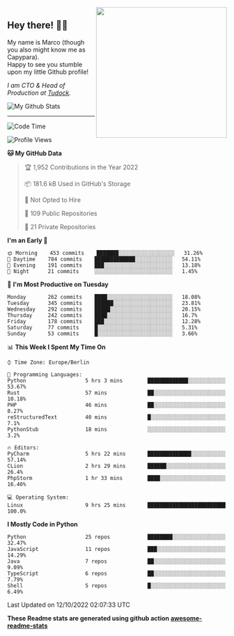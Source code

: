 <img src="https://capypara.de/para_logo.png?a=13" align="right" width="300">

## Hey there! 👋🙃
My name is Marco (though you also might know me as Capypara).  
Happy to see you stumble upon my little Github profile!

*I am CTO & Head of Production at <a href="http://tudock.de">Tudock</a>.*


![My Github Stats](https://github-readme-stats.vercel.app/api?username=theCapypara&show_icons=true&title_color=8ea106&text_color=ffffff&icon_color=8ea106&bg_color=2F343F&hide_border=1)

---
<!--START_SECTION:waka-->
![Code Time](http://img.shields.io/badge/Code%20Time-1%2C850%20hrs%201%20min-blue)

![Profile Views](http://img.shields.io/badge/Profile%20Views-1-blue)

**🐱 My GitHub Data** 

> 🏆 1,952 Contributions in the Year 2022
 > 
> 📦 181.6 kB Used in GitHub's Storage 
 > 
> 🚫 Not Opted to Hire
 > 
> 📜 109 Public Repositories 
 > 
> 🔑 21 Private Repositories  
 > 
**I'm an Early 🐤** 

```text
🌞 Morning    453 commits    ███████░░░░░░░░░░░░░░░░░░   31.26% 
🌆 Daytime    784 commits    █████████████░░░░░░░░░░░░   54.11% 
🌃 Evening    191 commits    ███░░░░░░░░░░░░░░░░░░░░░░   13.18% 
🌙 Night      21 commits     ░░░░░░░░░░░░░░░░░░░░░░░░░   1.45%

```
📅 **I'm Most Productive on Tuesday** 

```text
Monday       262 commits    ████░░░░░░░░░░░░░░░░░░░░░   18.08% 
Tuesday      345 commits    ██████░░░░░░░░░░░░░░░░░░░   23.81% 
Wednesday    292 commits    █████░░░░░░░░░░░░░░░░░░░░   20.15% 
Thursday     242 commits    ████░░░░░░░░░░░░░░░░░░░░░   16.7% 
Friday       178 commits    ███░░░░░░░░░░░░░░░░░░░░░░   12.28% 
Saturday     77 commits     █░░░░░░░░░░░░░░░░░░░░░░░░   5.31% 
Sunday       53 commits     █░░░░░░░░░░░░░░░░░░░░░░░░   3.66%

```


📊 **This Week I Spent My Time On** 

```text
⌚︎ Time Zone: Europe/Berlin

💬 Programming Languages: 
Python                   5 hrs 3 mins        █████████████░░░░░░░░░░░░   53.67% 
Rust                     57 mins             ██░░░░░░░░░░░░░░░░░░░░░░░   10.18% 
PHP                      46 mins             ██░░░░░░░░░░░░░░░░░░░░░░░   8.27% 
reStructuredText         40 mins             █░░░░░░░░░░░░░░░░░░░░░░░░   7.1% 
PythonStub               18 mins             ░░░░░░░░░░░░░░░░░░░░░░░░░   3.2%

🔥 Editors: 
PyCharm                  5 hrs 22 mins       ██████████████░░░░░░░░░░░   57.14% 
CLion                    2 hrs 29 mins       ██████░░░░░░░░░░░░░░░░░░░   26.4% 
PhpStorm                 1 hr 33 mins        ████░░░░░░░░░░░░░░░░░░░░░   16.46%

💻 Operating System: 
Linux                    9 hrs 25 mins       █████████████████████████   100.0%

```

**I Mostly Code in Python** 

```text
Python                   25 repos            ████████░░░░░░░░░░░░░░░░░   32.47% 
JavaScript               11 repos            ███░░░░░░░░░░░░░░░░░░░░░░   14.29% 
Java                     7 repos             ██░░░░░░░░░░░░░░░░░░░░░░░   9.09% 
TypeScript               6 repos             ██░░░░░░░░░░░░░░░░░░░░░░░   7.79% 
Shell                    5 repos             █░░░░░░░░░░░░░░░░░░░░░░░░   6.49%

```



 Last Updated on 12/10/2022 02:07:33 UTC
<!--END_SECTION:waka-->

**These Readme stats are generated using github action [awesome-readme-stats](https://github.com/anmol098/waka-readme-stats)**
